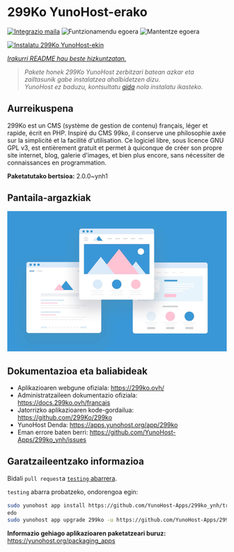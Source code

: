 <!--
Ohart ongi: README hau automatikoki sortu da <https://github.com/YunoHost/apps/tree/master/tools/readme_generator>ri esker
EZ editatu eskuz.
-->

# 299Ko YunoHost-erako

[![Integrazio maila](https://apps.yunohost.org/badge/integration/299ko)](https://ci-apps.yunohost.org/ci/apps/299ko/)
![Funtzionamendu egoera](https://apps.yunohost.org/badge/state/299ko)
![Mantentze egoera](https://apps.yunohost.org/badge/maintained/299ko)

[![Instalatu 299Ko YunoHost-ekin](https://install-app.yunohost.org/install-with-yunohost.svg)](https://install-app.yunohost.org/?app=299ko)

*[Irakurri README hau beste hizkuntzatan.](./ALL_README.md)*

> *Pakete honek 299Ko YunoHost zerbitzari batean azkar eta zailtasunik gabe instalatzea ahalbidetzen dizu.*  
> *YunoHost ez baduzu, kontsultatu [gida](https://yunohost.org/install) nola instalatu ikasteko.*

## Aurreikuspena

299Ko est un CMS (système de gestion de contenu) français, léger et rapide, écrit en PHP.
Inspiré du CMS 99ko, il conserve une philosophie axée sur la simplicité et la facilité d'utilisation. Ce logiciel libre, sous licence GNU GPL v3, est entièrement gratuit et permet à quiconque de créer son propre site internet, blog, galerie d'images, et bien plus encore, sans nécessiter de connaissances en programmation.

**Paketatutako bertsioa:** 2.0.0~ynh1

## Pantaila-argazkiak

![299Ko(r)en pantaila-argazkia](./doc/screenshots/example.jpg)

## Dokumentazioa eta baliabideak

- Aplikazioaren webgune ofiziala: <https://299ko.ovh/>
- Administratzaileen dokumentazio ofiziala: <https://docs.299ko.ovh/francais>
- Jatorrizko aplikazioaren kode-gordailua: <https://github.com/299Ko/299ko>
- YunoHost Denda: <https://apps.yunohost.org/app/299ko>
- Eman errore baten berri: <https://github.com/YunoHost-Apps/299ko_ynh/issues>

## Garatzaileentzako informazioa

Bidali `pull request`a [`testing` abarrera](https://github.com/YunoHost-Apps/299ko_ynh/tree/testing).

`testing` abarra probatzeko, ondorengoa egin:

```bash
sudo yunohost app install https://github.com/YunoHost-Apps/299ko_ynh/tree/testing --debug
edo
sudo yunohost app upgrade 299ko -u https://github.com/YunoHost-Apps/299ko_ynh/tree/testing --debug
```

**Informazio gehiago aplikazioaren paketatzeari buruz:** <https://yunohost.org/packaging_apps>
